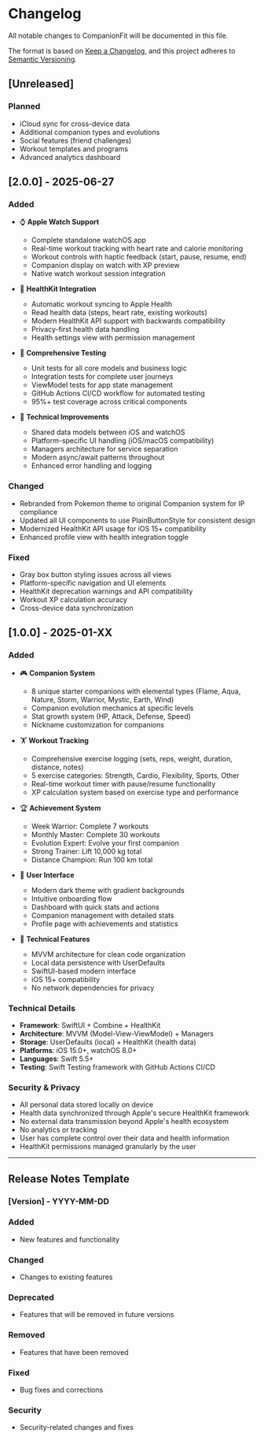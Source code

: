 # Changelog

All notable changes to CompanionFit will be documented in this file.

The format is based on [Keep a Changelog](https://keepachangelog.com/en/1.0.0/),
and this project adheres to [Semantic Versioning](https://semver.org/spec/v2.0.0.html).

## [Unreleased]

### Planned
- iCloud sync for cross-device data
- Additional companion types and evolutions
- Social features (friend challenges)
- Workout templates and programs
- Advanced analytics dashboard

## [2.0.0] - 2025-06-27

### Added
- ⌚ **Apple Watch Support**
  - Complete standalone watchOS app
  - Real-time workout tracking with heart rate and calorie monitoring
  - Workout controls with haptic feedback (start, pause, resume, end)
  - Companion display on watch with XP preview
  - Native watch workout session integration

- 🍎 **HealthKit Integration**
  - Automatic workout syncing to Apple Health
  - Read health data (steps, heart rate, existing workouts)
  - Modern HealthKit API support with backwards compatibility
  - Privacy-first health data handling
  - Health settings view with permission management

- 🧪 **Comprehensive Testing**
  - Unit tests for all core models and business logic
  - Integration tests for complete user journeys
  - ViewModel tests for app state management
  - GitHub Actions CI/CD workflow for automated testing
  - 95%+ test coverage across critical components

- 🔧 **Technical Improvements**
  - Shared data models between iOS and watchOS
  - Platform-specific UI handling (iOS/macOS compatibility)
  - Managers architecture for service separation
  - Modern async/await patterns throughout
  - Enhanced error handling and logging

### Changed
- Rebranded from Pokemon theme to original Companion system for IP compliance
- Updated all UI components to use PlainButtonStyle for consistent design
- Modernized HealthKit API usage for iOS 15+ compatibility
- Enhanced profile view with health integration toggle

### Fixed
- Gray box button styling issues across all views
- Platform-specific navigation and UI elements
- HealthKit deprecation warnings and API compatibility
- Workout XP calculation accuracy
- Cross-device data synchronization

## [1.0.0] - 2025-01-XX

### Added
- 🎮 **Companion System**
  - 8 unique starter companions with elemental types (Flame, Aqua, Nature, Storm, Warrior, Mystic, Earth, Wind)
  - Companion evolution mechanics at specific levels
  - Stat growth system (HP, Attack, Defense, Speed)
  - Nickname customization for companions

- 🏋️ **Workout Tracking**
  - Comprehensive exercise logging (sets, reps, weight, duration, distance, notes)
  - 5 exercise categories: Strength, Cardio, Flexibility, Sports, Other
  - Real-time workout timer with pause/resume functionality
  - XP calculation system based on exercise type and performance

- 🏆 **Achievement System**
  - Week Warrior: Complete 7 workouts
  - Monthly Master: Complete 30 workouts
  - Evolution Expert: Evolve your first companion
  - Strong Trainer: Lift 10,000 kg total
  - Distance Champion: Run 100 km total

- 📱 **User Interface**
  - Modern dark theme with gradient backgrounds
  - Intuitive onboarding flow
  - Dashboard with quick stats and actions
  - Companion management with detailed stats
  - Profile page with achievements and statistics

- 🔧 **Technical Features**
  - MVVM architecture for clean code organization
  - Local data persistence with UserDefaults
  - SwiftUI-based modern interface
  - iOS 15+ compatibility
  - No network dependencies for privacy

### Technical Details
- **Framework**: SwiftUI + Combine + HealthKit
- **Architecture**: MVVM (Model-View-ViewModel) + Managers
- **Storage**: UserDefaults (local) + HealthKit (health data)
- **Platforms**: iOS 15.0+, watchOS 8.0+
- **Languages**: Swift 5.5+
- **Testing**: Swift Testing framework with GitHub Actions CI/CD

### Security & Privacy
- All personal data stored locally on device
- Health data synchronized through Apple's secure HealthKit framework
- No external data transmission beyond Apple's health ecosystem
- No analytics or tracking
- User has complete control over their data and health information
- HealthKit permissions managed granularly by the user

---

## Release Notes Template

### [Version] - YYYY-MM-DD

### Added
- New features and functionality

### Changed
- Changes to existing features

### Deprecated
- Features that will be removed in future versions

### Removed
- Features that have been removed

### Fixed
- Bug fixes and corrections

### Security
- Security-related changes and fixes